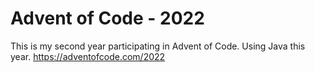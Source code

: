 # Advent of Code - 2022
This is my second year participating in Advent of Code. Using Java this year.
https://adventofcode.com/2022
